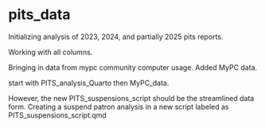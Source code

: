 # pits_data
Initializing analysis of 2023, 2024, and partially 2025 pits reports. 

Working with all columns. 

Bringing in data from mypc community computer usage. 
Added MyPC data. 

start with PITS_analysis_Quarto
then MyPC_data. 

However, the new PITS_suspensions_script should be the streamlined data form. 
Creating a suspend patron analysis in a new script labeled as PITS_suspensions_script.qmd
